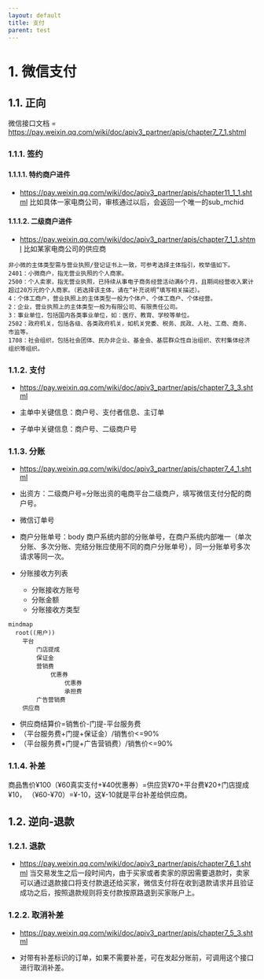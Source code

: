```yaml
---
layout: default
title: 支付
parent: test
---
```


# 1. 微信支付

## 1.1. 正向

微信接口文档 = https://pay.weixin.qq.com/wiki/doc/apiv3_partner/apis/chapter7_7_1.shtml

### 1.1.1. 签约

#### 1.1.1.1. 特约商户进件

- https://pay.weixin.qq.com/wiki/doc/apiv3_partner/apis/chapter11_1_1.shtml
  比如具体一家电商公司，审核通过以后，会返回一个唯一的sub_mchid

#### 1.1.1.2. 二级商户进件

- https://pay.weixin.qq.com/wiki/doc/apiv3_partner/apis/chapter7_1_1.shtml
  比如某家电商公司的供应商

```text
非小微的主体类型需与营业执照/登记证书上一致，可参考选择主体指引，枚举值如下。
2401：小微商户，指无营业执照的个人商家。
2500：个人卖家，指无营业执照，已持续从事电子商务经营活动满6个月，且期间经营收入累计超过20万元的个人商家。（若选择该主体，请在“补充说明”填写相关描述）。
4：个体工商户，营业执照上的主体类型一般为个体户、个体工商户、个体经营。
2：企业，营业执照上的主体类型一般为有限公司、有限责任公司。
3：事业单位，包括国内各类事业单位，如：医疗、教育、学校等单位。
2502：政府机关，包括各级、各类政府机关，如机关党委、税务、民政、人社、工商、商务、市监等。
1708：社会组织，包括社会团体、民办非企业、基金会、基层群众性自治组织、农村集体经济组织等组织。
```

### 1.1.2. 支付

- https://pay.weixin.qq.com/wiki/doc/apiv3_partner/apis/chapter7_3_3.shtml

- 主单中关键信息：商户号、支付者信息、主订单

- 子单中关键信息：商户号、二级商户号

### 1.1.3. 分账

- https://pay.weixin.qq.com/wiki/doc/apiv3_partner/apis/chapter7_4_1.shtml

- 出资方：二级商户号=分账出资的电商平台二级商户，填写微信支付分配的商户号。
- 微信订单号
- 商户分账单号：body 商户系统内部的分账单号，在商户系统内部唯一（单次分账、多次分账、完结分账应使用不同的商户分账单号），同一分账单号多次请求等同一次。
- 分账接收方列表
  - 分账接收方账号
  - 分账金额
  - 分账接收方类型


```mermaid
mindmap
  root((用户))
    平台
        门店提成
        保证金
        营销费
            优惠券
                优惠券
                承担费
        广告营销费
    供应商

```
- 供应商结算价=销售价-门提-平台服务费
- （平台服务费+门提+保证金）/销售价<=90%
- （平台服务费+门提+广告营销费）/销售价<=90%

### 1.1.4. 补差

商品售价¥100（¥60真实支付+¥40优惠券）=供应货¥70+平台费¥20+门店提成¥10，
（¥60-¥70）=¥-10，这¥-10就是平台补差给供应商。

## 1.2. 逆向-退款

### 1.2.1. 退款

- https://pay.weixin.qq.com/wiki/doc/apiv3_partner/apis/chapter7_6_1.shtml
当交易发生之后一段时间内，由于买家或者卖家的原因需要退款时，卖家可以通过退款接口将支付款退还给买家，微信支付将在收到退款请求并且验证成功之后，按照退款规则将支付款按原路退到买家账户上。



### 1.2.2. 取消补差
- https://pay.weixin.qq.com/wiki/doc/apiv3_partner/apis/chapter7_5_3.shtml

- 对带有补差标识的订单，如果不需要补差，可在发起分账前，可调用这个接口进行取消补差。